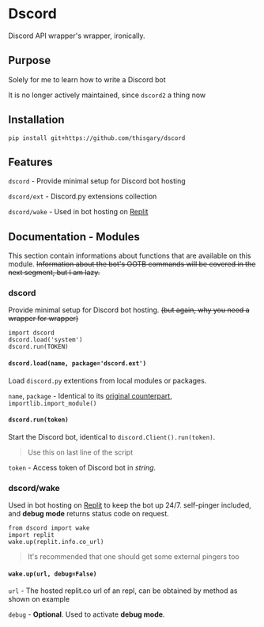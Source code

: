 # Dscord

Discord API wrapper's wrapper, ironically.

## Purpose

Solely for me to learn how to write a Discord bot

It is no longer actively maintained, since `dscord2` a thing now

## Installation

    pip install git+https://github.com/thisgary/dscord

## Features

`dscord` - Provide minimal setup for Discord bot hosting

`dscord/ext` - Discord.py extensions collection

`dscord/wake` - Used in bot hosting on [Replit](https://replit.com)

## Documentation - Modules

This section contain informations about functions that are available on this module. 
~~Information about the bot's OOTB commands will be covered in the next segment, but I am lazy.~~

### dscord

Provide minimal setup for Discord bot hosting.
~~(but again, why you need a wrapper for wrapper)~~ 

    import dscord
    dscord.load('system')
    dscord.run(TOKEN)

#### `dscord.load(name, package='dscord.ext')`

Load `discord.py` extentions from local modules or packages.

`name`, `package` - Identical to its [original counterpart](https://docs.python.org/3/library/importlib.html#importlib.import_module), `importlib.import_module()`

#### `dscord.run(token)`

Start the Discord bot, identical to `discord.Client().run(token)`.

> Use this on last line of the script

`token` - Access token of Discord bot in *string*.

### dscord/wake

Used in bot hosting on [Replit](https://replit.com) to keep the bot up 24/7. self-pinger included, and **debug mode** returns status code on request.

    from dscord import wake
    import replit
    wake.up(replit.info.co_url)

> It's recommended that one should get some external pingers too
    
#### `wake.up(url, debug=False)`

`url` - The hosted replit.co url of an repl, can be obtained by method as shown on example

`debug` - **Optional**. Used to activate **debug mode**.
